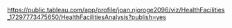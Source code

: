 https://public.tableau.com/app/profile/joan.njoroge2096/viz/HealthFacilities_17297773475650/HealthFacilitiesAnalysis?publish=yes
